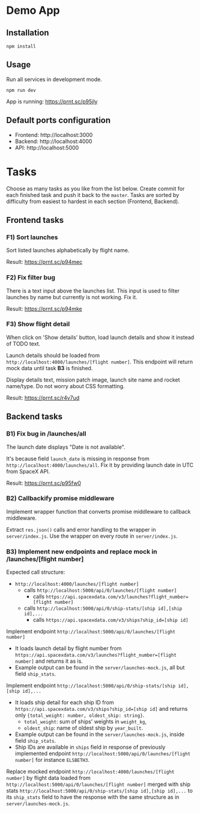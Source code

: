 # Demo App

## Installation
```
npm install
```

## Usage
Run all services in development mode.

```
npm run dev
```

App is running: https://prnt.sc/p95jly

## Default ports configuration
- Frontend: http://localhost:3000
- Backend: http://localhost:4000
- API: http://localhost:5000

# Tasks
Choose as many tasks as you like from the list below.
Create commit for each finished task and push it back to the `master`.
Tasks are sorted by difficulty from easiest to hardest in each section (Frontend, Backend).

## Frontend tasks

### F1) Sort launches
Sort listed launches alphabetically by flight name.

Result: https://prnt.sc/p94mec

### F2) Fix filter bug
There is a text input above the launches list. This input is used to filter launches by name but currently is not working. Fix it.

Result: https://prnt.sc/p94mke

### F3) Show flight detail
When click on 'Show details' button, load launch details and show it instead of TODO text.

Launch details should be loaded from `http://localhost:4000/launches/[flight number]`. This endpoint will return mock data until task **B3** is finished.

Display details text, mission patch image, launch site name and rocket name/type. Do not worry about CSS formatting.

Result: https://prnt.sc/r4v7ud

## Backend tasks

### B1) Fix bug in /launches/all
The launch date displays "Date is not available".

It's because field `launch_date` is missing in response from `http://localhost:4000/launches/all`.
Fix it by providing launch date in UTC from SpaceX API.

Result: https://prnt.sc/p95fw0

### B2) Callbackify promise middleware
Implement wrapper function that converts promise middleware to callback middleware.

Extract `res.json()` calls and error handling to the wrapper in `server/index.js`.
Use the wrapper on every route in `server/index.js`.

### B3) Implement new endpoints and replace mock in /launches/[flight number]
Expected call structure:
- `http://localhost:4000/launches/[flight number]`
	- calls `http://localhost:5000/api/0/launches/[flight number]`
		- calls `https://api.spacexdata.com/v3/launches?flight_number=[flight number]`
	- calls `http://localhost:5000/api/0/ship-stats/[ship id],[ship id],...`
		- calls `https://api.spacexdata.com/v3/ships?ship_id=[ship id]`

Implement endpoint `http://localhost:5000/api/0/launches/[flight number]`
- It loads launch detail by flight number from `https://api.spacexdata.com/v3/launches?flight_number=[flight number]` and returns it as is.
- Example output can be found in the `server/launches-mock.js`, all but field `ship_stats`.

Implement endpoint `http://localhost:5000/api/0/ship-stats/[ship id],[ship id],...`
- It loads ship detail for each ship ID from `https://api.spacexdata.com/v3/ships?ship_id=[ship id]` and returns only `{total_weight: number, oldest_ship: string}`.
	- `total_weight`: sum of ships' weights in `weight_kg`,
	- `oldest_ship`: name of oldest ship by `year_built`.
- Example output can be found in the `server/launches-mock.js`, inside field `ship_stats`.
- Ship IDs are available in `ships` field in response of previously implemented endpoint `http://localhost:5000/api/0/launches/[flight number]` for instance `ELSBETH3`.

Replace mocked endpoint `http://localhost:4000/launches/[flight number]` by flight data loaded from `http://localhost:5000/api/0/launches/[flight number]` merged with ship stats `http://localhost:5000/api/0/ship-stats/[ship id],[ship id],...` to its `ship_stats` field to have the response with the same structure as in `server/launches-mock.js`.
